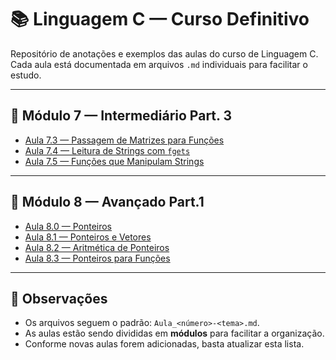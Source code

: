 # 📚 Linguagem C — Curso Definitivo

Repositório de anotações e exemplos das aulas do curso de Linguagem C.  
Cada aula está documentada em arquivos `.md` individuais para facilitar o estudo.

---

## 📂 Módulo 7 — Intermediário Part. 3

- [Aula 7.3 — Passagem de Matrizes para Funções](Aula_7.3-Passagem-de-Matrizes-para-Funcoes.md)
- [Aula 7.4 — Leitura de Strings com `fgets`](Aula_7.4-Strings(fgets).md)
- [Aula 7.5 — Funções que Manipulam Strings](Aula_7.5-FuncoesStrings.md)

---

## 📂 Módulo 8 — Avançado Part.1 

- [Aula 8.0 — Ponteiros](Aula_8.0-Ponteiros.md)
- [Aula 8.1 — Ponteiros e Vetores](Aula_8.1-Ponteiros-e-Vetores.md)
- [Aula 8.2 — Aritmética de Ponteiros](Aula_8.2-AritmeticaPonteiros.md)
- [Aula 8.3 — Ponteiros para Funções](Aula_8.3-PonteirosFuncoes.md)
---

## 📌 Observações
- Os arquivos seguem o padrão: `Aula_<número>-<tema>.md`.
- As aulas estão sendo divididas em **módulos** para facilitar a organização.
- Conforme novas aulas forem adicionadas, basta atualizar esta lista.
